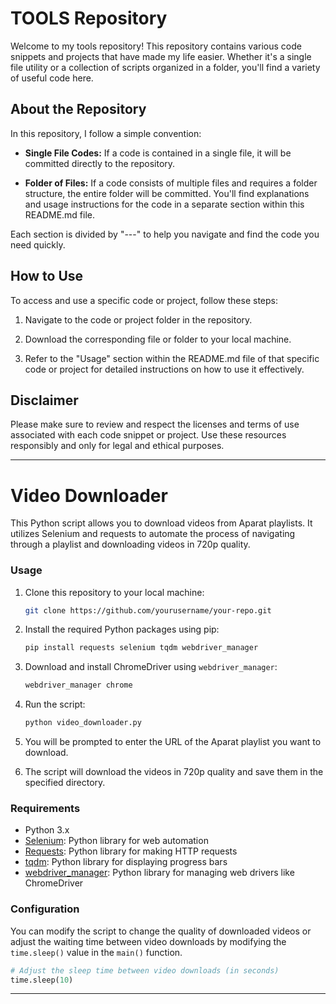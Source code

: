 # TOOLS Repository

Welcome to my tools repository! This repository contains various code snippets and projects that have made my life easier. Whether it's a single file utility or a collection of scripts organized in a folder, you'll find a variety of useful code here.

## About the Repository

In this repository, I follow a simple convention:

- **Single File Codes:** If a code is contained in a single file, it will be committed directly to the repository.

- **Folder of Files:** If a code consists of multiple files and requires a folder structure, the entire folder will be committed. You'll find explanations and usage instructions for the code in a separate section within this README.md file.

Each section is divided by "---" to help you navigate and find the code you need quickly.

## How to Use

To access and use a specific code or project, follow these steps:

1. Navigate to the code or project folder in the repository.

2. Download the corresponding file or folder to your local machine.

3. Refer to the "Usage" section within the README.md file of that specific code or project for detailed instructions on how to use it effectively.

## Disclaimer

Please make sure to review and respect the licenses and terms of use associated with each code snippet or project. Use these resources responsibly and only for legal and ethical purposes.

---
# Video Downloader

This Python script allows you to download videos from Aparat playlists. It utilizes Selenium and requests to automate the process of navigating through a playlist and downloading videos in 720p quality.

### Usage

1. Clone this repository to your local machine:

   ```bash
   git clone https://github.com/yourusername/your-repo.git
   ```

2. Install the required Python packages using pip:

   ```bash
   pip install requests selenium tqdm webdriver_manager
   ```

3. Download and install ChromeDriver using `webdriver_manager`:

   ```bash
   webdriver_manager chrome
   ```

4. Run the script:

   ```bash
   python video_downloader.py
   ```

5. You will be prompted to enter the URL of the Aparat playlist you want to download.

6. The script will download the videos in 720p quality and save them in the specified directory.

### Requirements

- Python 3.x
- [Selenium](https://pypi.org/project/selenium/): Python library for web automation
- [Requests](https://pypi.org/project/requests/): Python library for making HTTP requests
- [tqdm](https://pypi.org/project/tqdm/): Python library for displaying progress bars
- [webdriver_manager](https://pypi.org/project/webdriver-manager/): Python library for managing web drivers like ChromeDriver

### Configuration

You can modify the script to change the quality of downloaded videos or adjust the waiting time between video downloads by modifying the `time.sleep()` value in the `main()` function.

```python
# Adjust the sleep time between video downloads (in seconds)
time.sleep(10)
```
---
